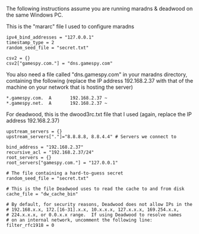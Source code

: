 The following instructions assume you are running maradns & deadwood on the same Windows PC.



This is the "mararc" file I used to configure maradns

```
ipv4_bind_addresses = "127.0.0.1"
timestamp_type = 2
random_seed_file = "secret.txt"

csv2 = {}
csv2["gamespy.com."] = "dns.gamespy.com"
```

You also need a file called "dns.gamespy.com" in your maradns directory, containing the following (replace the IP address 192.168.2.37 with that of the machine on your network that is hosting the server)

```
*.gamespy.com.  A		192.168.2.37 ~
*.gamespy.net.  A		192.168.2.37 ~
```

For deadwood, this is the dwood3rc.txt file that I used (again, replace the IP address 192.168.2.37)

```
upstream_servers = {}
upstream_servers["."]="8.8.8.8, 8.8.4.4" # Servers we connect to

bind_address = "192.168.2.37"
recursive_acl = "192.168.2.37/24"
root_servers = {}
root_servers["gamespy.com."] = "127.0.0.1"

# The file containing a hard-to-guess secret
random_seed_file = "secret.txt" 

# This is the file Deadwood uses to read the cache to and from disk
cache_file = "dw_cache_bin"

# By default, for security reasons, Deadwood does not allow IPs in the
# 192.168.x.x, 172.[16-31].x.x, 10.x.x.x, 127.x.x.x, 169.254.x.x,
# 224.x.x.x, or 0.0.x.x range.  If using Deadwood to resolve names
# on an internal network, uncomment the following line:
filter_rfc1918 = 0
```
